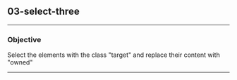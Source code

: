 ## 03-select-three

---
### Objective
Select the elements with the class "target" and replace their content with "owned"

---